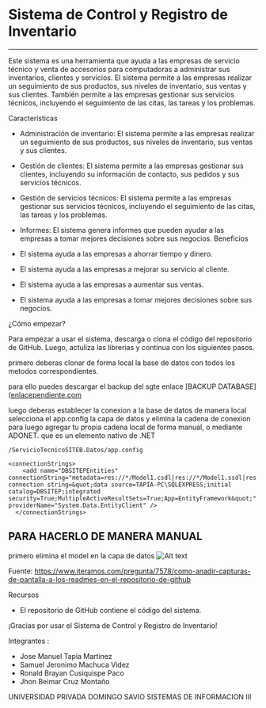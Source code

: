 # Sistema de Control y Registro de Inventario
***

Este sistema es una herramienta que ayuda a las empresas de servicio técnico y venta de accesorios para computadoras a administrar sus inventarios, clientes y servicios. El sistema permite a las empresas realizar un seguimiento de sus productos, sus niveles de inventario, sus ventas y sus clientes. También permite a las empresas gestionar sus servicios técnicos, incluyendo el seguimiento de las citas, las tareas y los problemas.

Características

- Administración de inventario: El sistema permite a las empresas realizar un seguimiento de sus productos, sus niveles de inventario, sus ventas y sus clientes.
- Gestión de clientes: El sistema permite a las empresas gestionar sus clientes, incluyendo su información de contacto, sus pedidos y sus servicios técnicos.
- Gestión de servicios técnicos: El sistema permite a las empresas gestionar sus servicios técnicos, incluyendo el seguimiento de las citas, las tareas y los problemas.
- Informes: El sistema genera informes que pueden ayudar a las empresas a tomar mejores decisiones sobre sus negocios.
Beneficios

- El sistema ayuda a las empresas a ahorrar tiempo y dinero.
- El sistema ayuda a las empresas a mejorar su servicio al cliente.
- El sistema ayuda a las empresas a aumentar sus ventas.
- El sistema ayuda a las empresas a tomar mejores decisiones sobre sus negocios.

¿Cómo empezar?

Para empezar a usar el sistema, descarga o clona el código del repositorio de GitHub. Luego, actuliza las librerias y continua con los siguientes pasos.

primero deberas clonar de forma local la base de datos con todos los metodos correspondientes.

para ello puedes descargar el backup del sgte enlace [BACKUP DATABASE]([enlacependiente.com](https://drive.google.com/file/d/1QSLSo1Lu0sNoe36MGaq3xWBvvF1njgbk/view?usp=drive_link)

luego deberas establecer la conexion a la base de datos de manera local selecciona el app.config la capa de datos y elimina la cadena de conexion para luego agregar tu propia cadena local de forma manual, o mediante ADONET. que es un elemento nativo de .NET
```
/ServicioTecnicoSITEB.Datos/app.config

<connectionStrings>
    <add name="DBSITEPEntities" connectionString="metadata=res://*/Model1.csdl|res://*/Model1.ssdl|res://*/Model1.msl;provider=System.Data.SqlClient;provider connection string=&quot;data source=TAPIA-PC\SQLEXPRESS;initial catalog=DBSITEP;integrated security=True;MultipleActiveResultSets=True;App=EntityFramework&quot;" providerName="System.Data.EntityClient" />
  </connectionStrings>
```
## PARA HACERLO DE MANERA MANUAL 
primero elimina el model en la capa de datos 
![Alt text](/img//1.png?raw=true "PASO 1")

Fuente: https://www.iteramos.com/pregunta/7578/como-anadir-capturas-de-pantalla-a-los-readmes-en-el-repositorio-de-github



Recursos

- El repositorio de GitHub contiene el código del sistema.

¡Gracias por usar el Sistema de Control y Registro de Inventario!

Integrantes :
- Jose Manuel Tapia Martinez
- Samuel Jeronimo Machuca Videz
- Ronald Brayan Cusiquispe Paco
- Jhon Beimar Cruz Montaño

UNIVERSIDAD PRIVADA DOMINGO SAVIO
SISTEMAS DE INFORMACION III

